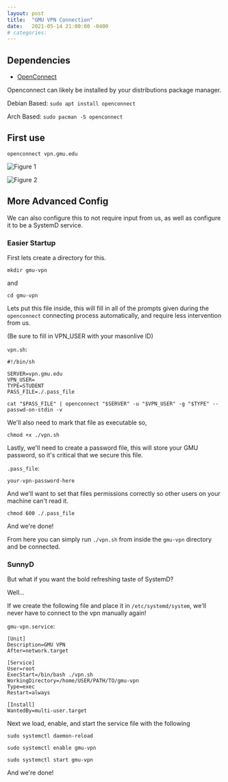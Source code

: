 ```yaml
---
layout: post
title:  "GMU VPN Connection"
date:   2021-05-14 21:00:00 -0400
# categories:
---
```


## Dependencies
<!-- --protocol=anyconnect -->

* [OpenConnect](http://www.infradead.org/openconnect/)

Openconnect can likely be installed by your distributions package manager.

Debian Based:
`sudo apt install openconnect`

Arch Based:
`sudo pacman -S openconnect`

## First use

`openconnect vpn.gmu.edu`

![Figure 1](/lug-blog/assets/2021-05-14-gmu-vpn/fig1.png)

![Figure 2](/lug-blog/assets/2021-05-14-gmu-vpn/fig2.png)

## More Advanced Config

We can also configure this to not require input from us, as well as configure it to be a SystemD service.


### Easier Startup

First lets create a directory for this.

`mkdir gmu-vpn`

and

`cd gmu-vpn`

Lets put this file inside, this will fill in all of the prompts given during the `openconnect` connecting process automatically, and require less intervention from us. 

(Be sure to fill in VPN_USER with your masonlive ID)

`vpn.sh`: 
```
#!/bin/sh

SERVER=vpn.gmu.edu
VPN_USER=
TYPE=STUDENT
PASS_FILE=./.pass_file

cat "$PASS_FILE" | openconnect "$SERVER" -u "$VPN_USER" -g "$TYPE" --passwd-on-stdin -v
```

We'll also need to mark that file as executable so,

`chmod +x ./vpn.sh`

Lastly, we'll need to create a password file, this will store your GMU password, so it's critical that we secure this file. 

`.pass_file`:
```
your-vpn-password-here
```

And we'll want to set that files permissions correctly so other users on your machine can't read it.

`chmod 600 ./.pass_file`

And we're done!

From here you can simply run `./vpn.sh` from inside the `gmu-vpn` directory and be connected.


### SunnyD

But what if you want the bold refreshing taste of SystemD?

Well...


If we create the following file and place it in `/etc/systemd/system`, we'll never have to connect to the vpn manually again!

`gmu-vpn.service`: 
```
[Unit]
Description=GMU VPN
After=network.target

[Service]
User=root
ExecStart=/bin/bash ./vpn.sh
WorkingDirectory=/home/USER/PATH/TO/gmu-vpn
Type=exec
Restart=always

[Install]
WantedBy=multi-user.target
```


Next we load, enable, and start the service file with the following

`sudo systemctl daemon-reload`

`sudo systemctl enable gmu-vpn`

`sudo systemctl start gmu-vpn`


And we're done!